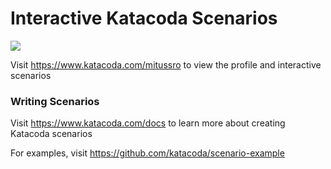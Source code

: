 # Interactive Katacoda Scenarios

[![](http://shields.katacoda.com/katacoda/mitussro/count.svg)](https://www.katacoda.com/mitussro "Get your profile on Katacoda.com")

Visit https://www.katacoda.com/mitussro to view the profile and interactive scenarios

### Writing Scenarios
Visit https://www.katacoda.com/docs to learn more about creating Katacoda scenarios

For examples, visit https://github.com/katacoda/scenario-example
